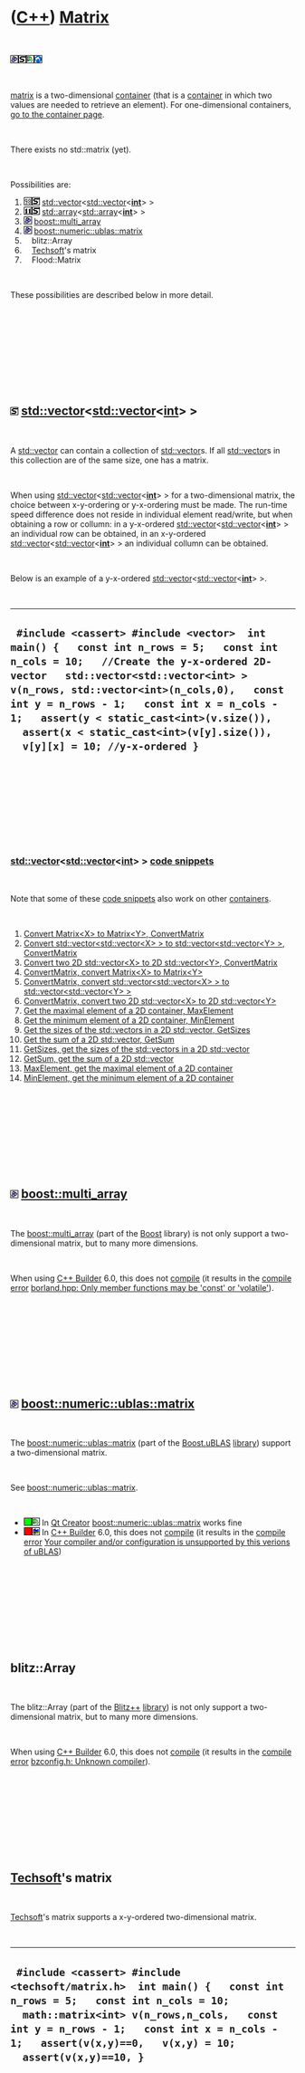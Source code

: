 
 

 

 

 

 

([C++](Cpp.md)) [Matrix](CppMatrix.md)
========================================

 

![Boost](PicBoost.png)![STL](PicStl.png)![Qt
Creator](PicQtCreator.png)![Lubuntu](PicLubuntu.png)

 

[matrix](CppMatrix.md) is a two-dimensional
[container](CppContainer.md) (that is a [container](CppContainer.md)
in which two values are needed to retrieve an element). For
one-dimensional containers, [go to the container
page](CppContainer.md).

 

There exists no std::matrix (yet).

 

Possibilities are:

1.  ![C++98](PicCpp98.png)![STL](PicStl.png)
    [std::vector](CppStdVector.md)&lt;[std::vector](CppStdVector.md)&lt;**[int](CppInt.md)**&gt; &gt;
2.  ![C++11](PicCpp11.png)![STL](PicStl.png)
    [std::array](CppStdArray.md)&lt;[std::array](CppStdArray.md)&lt;**[int](CppInt.md)**&gt; &gt;
3.  ![Boost](PicBoost.png) [boost::multi\_array](CppMulti_array.md)
4.  ![Boost](PicBoost.png)
    [boost::numeric::ublas::matrix](CppUblasMatrix.md)
5.  ![ ](PicSpacer.png)blitz::Array
6.  ![ ](PicSpacer.png)[Techsoft](http://www.techsoftpl.com/matrix)'s
    matrix
7.  ![ ](PicSpacer.png)Flood::Matrix

 

These possibilities are described below in more detail.

 

 

 

 

 

![STL](PicStl.png) [std::vector](CppVector.md)&lt;[std::vector](CppVector.md)&lt;**[int](CppInt.md)**&gt; &gt;
-----------------------------------------------------------------------------------------------------------------

 

A [std::vector](CppVector.md) can contain a collection of
[std::vector](CppVector.md)s. If all [std::vector](CppVector.md)s in
this collection are of the same size, one has a matrix.

 

When using
[std::vector](CppVector.md)&lt;[std::vector](CppVector.md)&lt;**[int](CppInt.md)**&gt;
&gt; for a two-dimensional matrix, the choice between x-y-ordering or
y-x-ordering must be made. The run-time speed difference does not reside
in individual element read/write, but when obtaining a row or collumn:
in a y-x-ordered
[std::vector](CppVector.md)&lt;[std::vector](CppVector.md)&lt;**[int](CppInt.md)**&gt;
&gt; an individual row can be obtained, in an x-y-ordered
[std::vector](CppVector.md)&lt;[std::vector](CppVector.md)&lt;**[int](CppInt.md)**&gt;
&gt; an individual collumn can be obtained.

 

Below is an example of a y-x-ordered
[std::vector](CppVector.md)&lt;[std::vector](CppVector.md)&lt;**[int](CppInt.md)**&gt;
&gt;.

 

  -------------------------------------------------------------------------------------------------------------------------------------------------------------------------------------------------------------------------------------------------------------------------------------------------------------------------------------------------------------------------------------------------
  ` #include <cassert> #include <vector>  int main() {   const int n_rows = 5;   const int n_cols = 10;   //Create the y-x-ordered 2D-vector   std::vector<std::vector<int> > v(n_rows, std::vector<int>(n_cols,0),   const int y = n_rows - 1;   const int x = n_cols - 1;   assert(y < static_cast<int>(v.size()),   assert(x < static_cast<int>(v[y].size()),   v[y][x] = 10; //y-x-ordered }`
  -------------------------------------------------------------------------------------------------------------------------------------------------------------------------------------------------------------------------------------------------------------------------------------------------------------------------------------------------------------------------------------------------

 

 

 

 

 

### [std::vector](CppVector.md)&lt;[std::vector](CppVector.md)&lt;[int](CppInt.md)&gt; &gt; [code snippets](CppCodeSnippets.md)

 

Note that some of these [code snippets](CppCodeSnippets.md) also work
on other [containers](CppContainer.md).

 

1.  [Convert Matrix&lt;X&gt; to Matrix&lt;Y&gt;,
    ConvertMatrix](CppConvertMatrix.md)
2.  [Convert std::vector&lt;std::vector&lt;X&gt; &gt; to
    std::vector&lt;std::vector&lt;Y&gt; &gt;,
    ConvertMatrix](CppConvertMatrix.md)
3.  [Convert two 2D std::vector&lt;X&gt; to 2D std::vector&lt;Y&gt;,
    ConvertMatrix](CppConvertMatrix.md)
4.  [ConvertMatrix, convert Matrix&lt;X&gt; to
    Matrix&lt;Y&gt;](CppConvertMatrix.md)
5.  [ConvertMatrix, convert std::vector&lt;std::vector&lt;X&gt; &gt; to
    std::vector&lt;std::vector&lt;Y&gt; &gt;](CppConvertMatrix.md)
6.  [ConvertMatrix, convert two 2D std::vector&lt;X&gt; to 2D
    std::vector&lt;Y&gt;](CppConvertMatrix.md)
7.  [Get the maximal element of a 2D container,
    MaxElement](CppMaxElement.md)
8.  [Get the minimum element of a 2D container,
    MinElement](CppMinElement.md)
9.  [Get the sizes of the std::vectors in a 2D std::vector,
    GetSizes](CppGetSizes.md)
10. [Get the sum of a 2D std::vector, GetSum](CppGetSumMatrix.md)
11. [GetSizes, get the sizes of the std::vectors in a 2D
    std::vector](CppGetSizes.md)
12. [GetSum, get the sum of a 2D std::vector](CppGetSumMatrix.md)
13. [MaxElement, get the maximal element of a 2D
    container](CppMaxElement.md)
14. [MinElement, get the minimum element of a 2D
    container](CppMinElement.md)

 

 

 

 

 

![Boost](PicBoost.png) [boost::multi\_array](CppMulti_array.md)
----------------------------------------------------------------

 

The [boost::multi\_array](CppMulti_array.md) (part of the
[Boost](CppBoost.md) library) is not only support a two-dimensional
matrix, but to many more dimensions.

 

When using [C++ Builder](CppBuilder.md) 6.0, this does not
[compile](CppCompile.md) (it results in the [compile
error](CppCompileError.md) [borland.hpp: Only member functions may be
'const' or
'volatile'](CppCompileErrorBorlandHppOnlyMemberFunctionsMayBeConstOrVolatile.md)).

 

 

 

 

 

![Boost](PicBoost.png) [boost::numeric::ublas::matrix](CppUblasMatrix.md)
--------------------------------------------------------------------------

 

The [boost::numeric::ublas::matrix](CppUblasMatrix.md) (part of the
[Boost.uBLAS](CppUblas.md) [library](CppLibrary.md)) support a
two-dimensional matrix.

 

See [boost::numeric::ublas::matrix](CppUblasMatrix.md).

 

-   ![OKAY](PicGreen.png)![Qt Creator](PicQtCreator.png) In [Qt
    Creator](CppQtCreator.md)
    [boost::numeric::ublas::matrix](CppUblasMatrix.md) works fine
-   ![FAIL](PicRed.png)![C++ Builder](PicCppBuilder.png) In [C++
    Builder](CppBuilder.md) 6.0, this does not
    [compile](CppCompile.md) (it results in the [compile
    error](CppCompileError.md) [Your compiler and/or configuration is
    unsupported by this verions of
    uBLAS](CppCompileErrorYourCompilerAndOrConfigurationIsUnsupportedByThisVerionsOfUblas.md))

 

 

 

 

 

blitz::Array
------------

 

The blitz::Array (part of the [Blitz++](CppBlitzpp.md)
[library](CppLibrary.md)) is not only support a two-dimensional matrix,
but to many more dimensions.

 

When using [C++ Builder](CppBuilder.md) 6.0, this does not
[compile](CppCompile.md) (it results in the [compile
error](CppCompileError.md) [bzconfig.h: Unknown
compiler](CppCompileErrorBzconfigHunknownCompiler.md)).

 

 

 

 

 

[Techsoft](http://www.techsoftpl.com/matrix)'s matrix
-----------------------------------------------------

 

[Techsoft](http://www.techsoftpl.com/matrix)'s matrix supports a
x-y-ordered two-dimensional matrix.

 

  --------------------------------------------------------------------------------------------------------------------------------------------------------------------------------------------------------------------------------------------------------------------------
  ` #include <cassert> #include <techsoft/matrix.h>  int main() {   const int n_rows = 5;   const int n_cols = 10;   math::matrix<int> v(n_rows,n_cols,   const int y = n_rows - 1;   const int x = n_cols - 1;   assert(v(x,y)==0,   v(x,y) = 10;   assert(v(x,y)==10, }`
  --------------------------------------------------------------------------------------------------------------------------------------------------------------------------------------------------------------------------------------------------------------------------

 

 

 

 

 

Flood::Matrix
-------------

 

The Flood::Matrix (from the [Flood](CppFlood.md) library) supports a
x-y-ordered two-dimensional matrix.

 

  ---------------------------------------------------------------------------------------------------------------------------------------------------------------------------------------------------------------------------------------------------------------------------------------------------------------------------------------------------------------
  ` #include <cassert> #include <flood/utilities/matrix.h>   int main() {   const int n_rows = 5;   const int n_cols = 10;   Flood::Matrix<int> v(n_rows,n_cols,   const int y = n_rows - 1;   const int x = n_cols - 1;   assert( x < v.getNumberOfRows(),   assert( y < v.getNumberOfColumns(),   assert(v[x][y]==0,   v[x][y] = 10;   assert(v[x][y]==10, }`
  ---------------------------------------------------------------------------------------------------------------------------------------------------------------------------------------------------------------------------------------------------------------------------------------------------------------------------------------------------------------

 

 

 

 

 

External links
--------------

 

1.  [Wikipedia page about
    matrices](http://en.wikipedia.org/wiki/Matrix_%28mathematics%29)
2.  [Boost page about
    boost::multi\_array](http://www.boost.org/doc/libs/1_42_0/libs/multi_array/doc/index.html)
3.  [Blitz++ homepage](http://www.oonumerics.org/blitz)
4.  [Techsoft homepage](http://www.techsoftpl.com/matrix)

 

 

 

 

 

[References](CppReferences.md)
-------------------------------

 

1.  [Wikipedia page about
    matrices](http://en.wikipedia.org/wiki/Matrix_%28mathematics%29)

Technical facts
---------------

 

 

 

 

 

 

./CppMatrix/CppMatrix.pri
-------------------------

 

  --------------------------------------------------------------------------------------------------------------------------------------------------------------------------------------------------------------------
  ` INCLUDEPATH += \     ../../Classes/CppMatrix  SOURCES += \     ../../Classes/CppMatrix/matrix.cpp  HEADERS  += \     ../../Classes/CppMatrix/matrix.h  OTHER_FILES += \     ../../Classes/CppMatrix/Licence.txt`
  --------------------------------------------------------------------------------------------------------------------------------------------------------------------------------------------------------------------

 

 

 

 

 

./CppMatrix/matrix.h
--------------------

 

  ---------------------------------------------------------------------------------------------------------------------------------------------------------------------------------------------------------------------------------------------------------------------------------------------------------------------------------------------------------------------------------------------------------------------------------------------------------------------------------------------------------------------------------------------------------------------------------------------------------------------------------------------------------------------------------------------------------------------------------------------------------------------------------------------------------------------------------------------------------------------------------------------------------------------------------------------------------------------------------------------------------------------------------------------------------------------------------------------------------------------------------------------------------------------------------------------------------------------------------------------------------------------------------------------------------------------------------------------------------------------------------------------------------------------------------------------------------------------------------------------------------------------------------------------------------------------------------------------------------------------------------------------------------------------------------------------------------------------------------------------------------------------------------------------------------------------------------------------------------------------------------------------------------------------------------------------------------------------------------------------------------------------------------------------------------------------------------------------------------------------------------------------------------------------------------------------------------------------------------------------------------------------------------------------------------------------------------------------------------------------------------------------------------------------------------------------------------------------------------------------------------------------------------------------------------------------------------------------------------------------------------------------------------------------------------------------------------------------------------------------------------------------------------------------------------------------------------------------------------------------------------------------------------------------------------------------------------------------------------------------------------------------------------------------------------------------------------------------------------------------------------------------------------------------------------------------------------------------------------------------------------------------------------------------------------------------------------------------------------------------------------------------------------------------------------------------------------------------------------------------------------------------------------------------------------------------------------------------------------------------------------------------------------------------------------------------------------------------------------------------------------------------------------------------------------------------------------------------------------------------------------------------------------------------------------------------------------------------------------------------------------------------------------------------------------------------------------------------------------------------------------------------------------------------------------------------------------------------------------------------------------------------------------------------------------------------------------------------------------------------------------------------------------------------------------------------------------------------------------------------------------------------------------------------------------------------------------------------------------------------------------------------------------------------------------------------------------------------------------------------------------------------------------------------------------------------------------------------------------------------------------------------------------------------------------------------------------------------------------------------------------------------------------------------------------------------------------------------------------------------------------------------------------------------------------------------------------------------------------------------------------------------------------------------------------------------------------------------------------------------------------------------------------------------------------------------------------------------------------------------------------------------------------------------------------------------------------------------------------------------------------------------------------------------------------------------------------------------------------------------------------------------------------------------------------------------------------------------------------------------------------------------------------------------------------------------------------------------------------------------------------------------------------------------------------------------------------------------------------------------------------------------------------------------------------------------------------------------------------------------------------------------------------------------------------------------------------------------------------------------------------------------------------------------------------------------------------------------------------------------------------------------------------------------------------------------------------------------------------------------------------------------------------------------------------------------------------------------------------------------------------------------------------------------------------------------------------------------------------------------------------------------------------------------------------------------------------------------------------------------------------------------------------------------------------------------------------------------------------------------------------------------------------------------------------------------------------------------------------------------------------------------------
  ` //--------------------------------------------------------------------------- /* Matrix, functions working on vectors and matrices Copyright (C) 2013-2015 Richel Bilderbeek  This program is free software: you can redistribute it and/or modify it under the terms of the GNU General Public License as published by the Free Software Foundation, either version 3 of the License, or (at your option) any later version.  This program is distributed in the hope that it will be useful, but WITHOUT ANY WARRANTY; without even the implied warranty of MERCHANTABILITY or FITNESS FOR A PARTICULAR PURPOSE. See the GNU General Public License for more details. You should have received a copy of the GNU General Public License along with this program. If not, see <http://www.gnu.org/licenses/>. */ //--------------------------------------------------------------------------- //From http://www.richelbilderbeek.nl/CppMatrix.htm //--------------------------------------------------------------------------- #ifndef MATRIX_H #define MATRIX_H  #pragma GCC diagnostic push #pragma GCC diagnostic ignored "-Weffc++" #pragma GCC diagnostic ignored "-Wunused-local-typedefs" #include <boost/numeric/ublas/matrix.hpp> #include <boost/numeric/ublas/vector.hpp> #pragma GCC diagnostic pop  namespace ribi {  ///Helper class for matrix operations struct Matrix {   ///Calculate the determinant   //Adapted from the code Maik Beckmann posted at   //  http://boost.2283326.n4.nabble.com/How-to-compute-determinant-td2710896.html   static double CalcDeterminant(boost::numeric::ublas::matrix<double> m);    ///Chop returns a std::vector of sub-matrices   ///[ A at [0]   B at [1] ]   ///[ C at [2]   D at [4] ]   static const std::vector<boost::numeric::ublas::matrix<double> > Chop(     const boost::numeric::ublas::matrix<double>& m);    ///Create a n_rows x n_cols sized matrix from a std::vector,   ///used for easy initialization   static boost::numeric::ublas::matrix<double> CreateMatrix(     const std::size_t n_rows,     const std::size_t n_cols,     const std::vector<double>& v) noexcept;    ///Create a random-filled matrix   static boost::numeric::ublas::matrix<double> CreateRandomMatrix(     const std::size_t n_rows, const std::size_t n_cols) noexcept;    ///Create a uBLAS vector from a std::vector,   ///used for easy initialization   static boost::numeric::ublas::vector<double> CreateVector(     const std::vector<double>& v) noexcept;    ///Create a uBLAS vector from a std::vector,   ///used for easy initialization   static const boost::numeric::ublas::vector<int> CreateVectorInt(     const std::vector<int>& v) noexcept;    ///Obtain the version of this class   static std::string GetVersion() noexcept;    ///Obtain the version history of this class   static std::vector<std::string> GetVersionHistory() noexcept;    ///Calculate the inverse of a matrix   static const boost::numeric::ublas::matrix<double> Inverse(     const boost::numeric::ublas::matrix<double>& m);    ///Check if two doubles are about equal   static bool IsAboutEqual(const double a, const double b) noexcept;    ///Check if two matrices are equal   ///This is only suitable to test for exact copies.   ///Use MatricesAreAboutEqual to allow for a   ///small difference between the matrix elements.   static bool MatricesAreEqual(     const boost::numeric::ublas::matrix<double>& a,     const boost::numeric::ublas::matrix<double>& b) noexcept;    ///Check if two matrices are about equal   static bool MatricesAreAboutEqual(     const boost::numeric::ublas::matrix<double>& a,     const boost::numeric::ublas::matrix<double>& b) noexcept;    ///Check if two matrices are about equal   static bool MatrixIsAboutEqual(     const boost::numeric::ublas::matrix<double>& a,     const boost::numeric::ublas::matrix<double>& b) noexcept;    ///Calculates the matrix product a * b * c   static const boost::numeric::ublas::matrix<double> MultiProd(     const boost::numeric::ublas::matrix<double>& a,     const boost::numeric::ublas::matrix<double>& b,     const boost::numeric::ublas::matrix<double>& c     );    ///Take the power of a square matrix   static const boost::numeric::ublas::matrix<double> Power(     const boost::numeric::ublas::matrix<double>& m,     const int exponent);    ///Calculates the matrix product a * b   ///with checking for correct dimensions   static const boost::numeric::ublas::matrix<double> Prod(     const boost::numeric::ublas::matrix<double>& a,     const boost::numeric::ublas::matrix<double>& b     );    ///Calculates the matrix product a * b   ///with checking for correct dimensions   static const boost::numeric::ublas::vector<double> Prod(     const boost::numeric::ublas::matrix<double>& a,     const boost::numeric::ublas::vector<double>& b     );    ///Simplify a structure   /// [ [A] ]   /// [ [B] ]    [ A ]   /// [     ]    [ B ]   /// [ [C] ]    [ C ]   /// [ [D] ] -> [ D ]   static const boost::numeric::ublas::vector<double> SimplifyVectorOfVector(     const boost::numeric::ublas::vector<       boost::numeric::ublas::vector<double>     >& m);    ///Simplify a structure   /// [ [A B] ]   /// [ [C D] ]    [ A B ]   /// [       ]    [ C D ]   /// [ [E F] ]    [ E F ]   /// [ [G H] ] -> [ G H ]   static const boost::numeric::ublas::matrix<double> SimplifyVectorOfMatrix(     const boost::numeric::ublas::vector<       boost::numeric::ublas::matrix<double>     >& m);    ///Simplify a structure   /// [ [A B]  [I J] ]   /// [ [C D]  [K L] ]    [ A B I J]   /// [              ]    [ C D K L]   /// [ [E F]  [M N] ]    [ E F M N]   /// [ [G H]  [O P] ] -> [ G H O P]   static const boost::numeric::ublas::matrix<double> SimplifyMatrixOfMatrix(     const boost::numeric::ublas::matrix<       boost::numeric::ublas::matrix<double>     >& m);    #ifndef NDEBUG   ///Test these functions   static void Test() noexcept;   #endif    ///Unchop merges the 4 std::vector of sub-matrices produced by Chop   static const boost::numeric::ublas::matrix<double> Unchop(     const std::vector<boost::numeric::ublas::matrix<double> >& v);    ///Check if two vectors are about equal   static bool VectorsAreAboutEqual(     const boost::numeric::ublas::vector<double>& a,     const boost::numeric::ublas::vector<double>& b) noexcept;    ///Check if two vectors are about equal   static bool VectorIsAboutEqual(     const boost::numeric::ublas::vector<double>& a,     const boost::numeric::ublas::vector<double>& b) noexcept;    ///Check if two vector are equal   ///This is only suitable to test for exact copies.   ///Use VectorsAreAboutEqual to allow for a   ///small difference between the vector elements.   static bool VectorsDoubleAreEqual(     const boost::numeric::ublas::vector<double>& a,     const boost::numeric::ublas::vector<double>& b) noexcept;    ///Check if two vector are equal   static bool VectorsIntAreEqual(     const boost::numeric::ublas::vector<int>& a,     const boost::numeric::ublas::vector<int>& b) noexcept; };  } //~namespace ribi  #endif // MATRIX_H`
  ---------------------------------------------------------------------------------------------------------------------------------------------------------------------------------------------------------------------------------------------------------------------------------------------------------------------------------------------------------------------------------------------------------------------------------------------------------------------------------------------------------------------------------------------------------------------------------------------------------------------------------------------------------------------------------------------------------------------------------------------------------------------------------------------------------------------------------------------------------------------------------------------------------------------------------------------------------------------------------------------------------------------------------------------------------------------------------------------------------------------------------------------------------------------------------------------------------------------------------------------------------------------------------------------------------------------------------------------------------------------------------------------------------------------------------------------------------------------------------------------------------------------------------------------------------------------------------------------------------------------------------------------------------------------------------------------------------------------------------------------------------------------------------------------------------------------------------------------------------------------------------------------------------------------------------------------------------------------------------------------------------------------------------------------------------------------------------------------------------------------------------------------------------------------------------------------------------------------------------------------------------------------------------------------------------------------------------------------------------------------------------------------------------------------------------------------------------------------------------------------------------------------------------------------------------------------------------------------------------------------------------------------------------------------------------------------------------------------------------------------------------------------------------------------------------------------------------------------------------------------------------------------------------------------------------------------------------------------------------------------------------------------------------------------------------------------------------------------------------------------------------------------------------------------------------------------------------------------------------------------------------------------------------------------------------------------------------------------------------------------------------------------------------------------------------------------------------------------------------------------------------------------------------------------------------------------------------------------------------------------------------------------------------------------------------------------------------------------------------------------------------------------------------------------------------------------------------------------------------------------------------------------------------------------------------------------------------------------------------------------------------------------------------------------------------------------------------------------------------------------------------------------------------------------------------------------------------------------------------------------------------------------------------------------------------------------------------------------------------------------------------------------------------------------------------------------------------------------------------------------------------------------------------------------------------------------------------------------------------------------------------------------------------------------------------------------------------------------------------------------------------------------------------------------------------------------------------------------------------------------------------------------------------------------------------------------------------------------------------------------------------------------------------------------------------------------------------------------------------------------------------------------------------------------------------------------------------------------------------------------------------------------------------------------------------------------------------------------------------------------------------------------------------------------------------------------------------------------------------------------------------------------------------------------------------------------------------------------------------------------------------------------------------------------------------------------------------------------------------------------------------------------------------------------------------------------------------------------------------------------------------------------------------------------------------------------------------------------------------------------------------------------------------------------------------------------------------------------------------------------------------------------------------------------------------------------------------------------------------------------------------------------------------------------------------------------------------------------------------------------------------------------------------------------------------------------------------------------------------------------------------------------------------------------------------------------------------------------------------------------------------------------------------------------------------------------------------------------------------------------------------------------------------------------------------------------------------------------------------------------------------------------------------------------------------------------------------------------------------------------------------------------------------------------------------------------------------------------------------------------------------------------------------------------------------------------------------------------------------------------------------------------------

 

 

 

 

 

./CppMatrix/matrix.cpp
----------------------

 

  -----------------------------------------------------------------------------------------------------------------------------------------------------------------------------------------------------------------------------------------------------------------------------------------------------------------------------------------------------------------------------------------------------------------------------------------------------------------------------------------------------------------------------------------------------------------------------------------------------------------------------------------------------------------------------------------------------------------------------------------------------------------------------------------------------------------------------------------------------------------------------------------------------------------------------------------------------------------------------------------------------------------------------------------------------------------------------------------------------------------------------------------------------------------------------------------------------------------------------------------------------------------------------------------------------------------------------------------------------------------------------------------------------------------------------------------------------------------------------------------------------------------------------------------------------------------------------------------------------------------------------------------------------------------------------------------------------------------------------------------------------------------------------------------------------------------------------------------------------------------------------------------------------------------------------------------------------------------------------------------------------------------------------------------------------------------------------------------------------------------------------------------------------------------------------------------------------------------------------------------------------------------------------------------------------------------------------------------------------------------------------------------------------------------------------------------------------------------------------------------------------------------------------------------------------------------------------------------------------------------------------------------------------------------------------------------------------------------------------------------------------------------------------------------------------------------------------------------------------------------------------------------------------------------------------------------------------------------------------------------------------------------------------------------------------------------------------------------------------------------------------------------------------------------------------------------------------------------------------------------------------------------------------------------------------------------------------------------------------------------------------------------------------------------------------------------------------------------------------------------------------------------------------------------------------------------------------------------------------------------------------------------------------------------------------------------------------------------------------------------------------------------------------------------------------------------------------------------------------------------------------------------------------------------------------------------------------------------------------------------------------------------------------------------------------------------------------------------------------------------------------------------------------------------------------------------------------------------------------------------------------------------------------------------------------------------------------------------------------------------------------------------------------------------------------------------------------------------------------------------------------------------------------------------------------------------------------------------------------------------------------------------------------------------------------------------------------------------------------------------------------------------------------------------------------------------------------------------------------------------------------------------------------------------------------------------------------------------------------------------------------------------------------------------------------------------------------------------------------------------------------------------------------------------------------------------------------------------------------------------------------------------------------------------------------------------------------------------------------------------------------------------------------------------------------------------------------------------------------------------------------------------------------------------------------------------------------------------------------------------------------------------------------------------------------------------------------------------------------------------------------------------------------------------------------------------------------------------------------------------------------------------------------------------------------------------------------------------------------------------------------------------------------------------------------------------------------------------------------------------------------------------------------------------------------------------------------------------------------------------------------------------------------------------------------------------------------------------------------------------------------------------------------------------------------------------------------------------------------------------------------------------------------------------------------------------------------------------------------------------------------------------------------------------------------------------------------------------------------------------------------------------------------------------------------------------------------------------------------------------------------------------------------------------------------------------------------------------------------------------------------------------------------------------------------------------------------------------------------------------------------------------------------------------------------------------------------------------------------------------------------------------------------------------------------------------------------------------------------------------------------------------------------------------------------------------------------------------------------------------------------------------------------------------------------------------------------------------------------------------------------------------------------------------------------------------------------------------------------------------------------------------------------------------------------------------------------------------------------------------------------------------------------------------------------------------------------------------------------------------------------------------------------------------------------------------------------------------------------------------------------------------------------------------------------------------------------------------------------------------------------------------------------------------------------------------------------------------------------------------------------------------------------------------------------------------------------------------------------------------------------------------------------------------------------------------------------------------------------------------------------------------------------------------------------------------------------------------------------------------------------------------------------------------------------------------------------------------------------------------------------------------------------------------------------------------------------------------------------------------------------------------------------------------------------------------------------------------------------------------------------------------------------------------------------------------------------------------------------------------------------------------------------------------------------------------------------------------------------------------------------------------------------------------------------------------------------------------------------------------------------------------------------------------------------------------------------------------------------------------------------------------------------------------------------------------------------------------------------------------------------------------------------------------------------------------------------------------------------------------------------------------------------------------------------------------------------------------------------------------------------------------------------------------------------------------------------------------------------------------------------------------------------------------------------------------------------------------------------------------------------------------------------------------------------------------------------------------------------------------------------------------------------------------------------------------------------------------------------------------------------------------------------------------------------------------------------------------------------------------------------------------------------------------------------------------------------------------------------------------------------------------------------------------------------------------------------------------------------------------------------------------------------------------------------------------------------------------------------------------------------------------------------------------------------------------------------------------------------------------------------------------------------------------------------------------------------------------------------------------------------------------------------------------------------------------------------------------------------------------------------------------------------------------------------------------------------------------------------------------------------------------------------------------------------------------------------------------------------------------------------------------------------------------------------------------------------------------------------------------------------------------------------------------------------------------------------------------------------------------------------------------------------------------------------------------------------------------------------------------------------------------------------------------------------------------------------------------------------------------------------------------------------------------------------------------------------------------------------------------------------------------------------------------------------------------------------------------------------------------------------------------------------------------------------------------------------------------------------------------------------------------------------------------------------------------------------------------------------------------------------------------------------------------------------------------------------------------------------------------------------------------------------------------------------------------------------------------------------------------------------------------------------------------------------------------------------------------------------------------------------------------------------------------------------------------------------------------------------------------------------------------------------------------------------------------------------------------------------------------------------------------------------------------------------------------------------------------------------------------------------------------------------------------------------------------------------------------------------------------------------------------------------------------------------------------------------------------------------------------------------------------------------------------------------------------------------------------------------------------------------------------------------------------------------------------------------------------------------------------------------------------------------------------------------------------------------------------------------------------------------------------------------------------------------------------------------------------------------------------------------------------------------------------------------------------------------------------------------------------------------------------------------------------------------------------------------------------------------------------------------------------------------------------------------------------------------------------------------------------------------------------------------------------------------------------------------------------------------------------------------------------------------------------------------------------------------------------------------------------------------------------------------------------------------------------------------------------------------------------------------------------------------------------------------------------------------------------------------------------------------------------------------------------------------------------------------------------------------------------------------------------------------------------------------------------------------------------------------------------------------------------------------------------------------------------------------------------------------------------------------------------------------------------------------------------------------------------------------------------------------------------------------------------------------------------------------------------------------------------------------------------------------------------------------------------------------------------------------------------------------------------------------------------------------------------------------------------------------------------------------------------------------------------------------------------------------------------------------------------------------------------------------------------------------------------------------------------------------------------------------------------------------------------------------------------------------------------------------------------------------------------------------------------------------------------------------------------------------------------------------------------------------------------------------------------------------------------------------------------------------------------------------------------------------------------------------------------------------------------------------------------------------------------------------------------------------------------------------------------------------------------------------------------------------------------------------------------------------------------------------------------------------------------------------------------------------------------------------------------------------------------------------------------------------------------------------------------------------------------------------------------------------------------------------------------------------------------------------------------------------------------------------------------------------------------------------------------------------------------------------------------------------------------------------------------------------------------------------------------------------------------------------------------------------------------------------------------------------------------------------------------------------------------------------------------------------------------------------------------------------------------------------------------------------------------------------------------------------------------------------------------------------------------------------------------------------------------------------------------------------------------------------------------------------------------------------------------------------------------------------------------------------------------------------------------------------------------------------------------------------------------------------------------------------------------------------------------------------------------------------------------------------------------------------------------------------------------------------------------------------------------------------------------------------------------------------------------------------------------------------------------------------------------------------------------------------------------------------------------------------------------------------------------------------------------------------------------------------------------------------------------------------------------------------------------------------------------------------------------------------------------------------------------------------------------------------------------------------------------------------------------------------------------------------------------------------------------------------------------------------------------------------------------------------------------------------------------------------------------------------------------------------------------------------------------------------------------------------------------------------------------------------------------------------------------------------------------------------------------------------------------------------------------------------------------------------------------------------------------------------------------------------------------------------------------------------------------------------------------------------------------------------------------------------------------------------------------------------------------------------------------------------------------------------------------------------------------------------------------------------------------------------------------------------------------------------------------------------------------------------------------------------------------------------------------------------------------------------------------------------------------------------------------------------------------------------------------------------------------------------------------------------------------------------------------------------------------------------------------------------------------------------------------------------------------------------------------------------------------------------------------------------------------------------------------------------------------------------------------------------------------------------------------------------------------------------------------------------------------------------------------------------------------------------------------------------------------------------------------------------------------------------------------------------------------------------------------------------------------------------------------------------------------------------------------------------------------------------------------------------------------------------------------------------------------------------------------------------------------------------------------------------------------------------------------------------------------------------------------------------------------------------------------------------------------------------------------------------------------------------------------------------------------------------------------------------------------------------------------------------------------------------------------------------------------------------------------------------------------------------------------------------------------------------------------------------------------------------------------------------------------------------------------------------------------------------------------------------------------------------------------------------------------------------------------------------------------------------------------------------------------------------------------------------------------------------------------------------------------------------------------------------------------------------------------------------------------------------------------------------------------------------------------------------------------------------------------------------------------------------------------------------------------------------------------------------------------------------------------------------------------------------------------------------------------------------------------------------------------------------------------------------------------------------------------------------------------------------------------------------------------------------------------------------------------------------------------------------------------------------------------------------------------------------------------------------------------------------------------------------------------------------------------------------------------------------------------------------------------------------------------------------------------------------------------------------------------------------------------------------------------------------------------------------------------------------------------------------------------------------------------------------------------------------------------------------------------------------------------------------------------------------------------------------------------------------------------------------------------------------------------------------------------------------------------------------------------------------------------------------------------------------------------------------------------------------------------------------------------------------------------------------------------------------------------------------------------------------------------------------------------------------------------------------------------------------------------------------------------------------------------------------------------------------------------------------------------------------------------------------------------------------------------------------------------------------------------------------------------------------------------------------------------------------------------------------------------------------------------------------------------------------------------------------------------------------------------------------------------------------------------------------------------------------------------------------------------------------------------------------------------------------------------------------------------------------------------------------------------------------------------------------------------------------------------------------------------------------------------------------------------------------------------------------------------------------------------------------------------------------------------------------------------------------------------------------------------------------------------------------------------------------------------------------------------------------------------------------------------------------------------------------------------------------------------------------------------------------------------------------------------------------------------------------------------------------------------------------------------------------------------------------------------------------------------------------------------------------------------------------------------------------------------------------------------------------------------------------------------------------------------------------------------------------------------------------------------------------------------------------------------------------------------------------------------------------------------------------------------------------------------------------------------------------------------------------------------------------------------------------------------------------------------------------------------------------------------------------------------------------------------------------------------------------------------------------------------------------------------------------------------------------------------------------------------------------------------------------------------------------------------------------------------------------------------------------------------------------------------------------------------------------------------------------------------------------------------------------------------------------------------------------------------------------------------------------------------------------------------------------------------------------------------------------------------------------------------------------------------------------------------------------------------------------------------------------------------------------------------------------------------------------------------------------------------------------------------------------------------------------------------------------------------------------------------------------------------------------------------------------------------------------------------------------------------------------------------------------------------------------------------------------------------------------------------------------------------------------------------------------------------------------------------------------------------------------------------------------------------------------------------------------------------------------------------------------------------------------------------------------------------------------------------------------------------------------------------------------------------------------------------------------------------------------------------------------------------------------------------------------------------------------------------------------------------------------------------------------------------------------------------------------------------------------------------------------------------------------------------------------------------------------------------------------------------------------------------------------------------------------------------------------------------------------------------------------------------------------------------------------------------------------------------------------------------------------------------------------------------------------------------------------------------------------------------------------------------------------------------------------------------------------------------------------------------------------------------------------------------------------------------------------------------------------------------------------------------------------------------------------------------------------------------------------------------------------------------------------------------------------------------------------------------------------------------------------------------------------------------------------------------------------------------------------------------------------------------------------------------------------------------------------------------------------------------------------------------------------------------------------------------------------------------------------------------------------------------------------------------------------------------------------------------------------------------------------------------------------------------------------------------------------------------------------------------------------------------------------------------------------------------------------------------------------------------------------------------------------------------------------------------------------------------------------------------------------------------------------------------------------------------------------------------------------------------------------------------------------------------------------------------------------------------------------------------------------------------------------------------------------------------------------------------------------------------------------------------------------------------------------------------------------------------------------------------------------------------------------------------------------------------------------------------------------------------------------------------------------------------------------------------------------------------------------------------------------------------------------------------------------------------------------------------------------------------------------------------------------------------------------------------------------------------------------------------------------------------------------------------------------------------------------------------------------------------------------------------------------------------------------------------------------------------------------------------------------------------------------------------------------------------------------------------------------------------------------------------------------------------------------------------------------------------------------------------------------------------------------------------------------------------------------------------------------------------------------------------------------------------------------------------------------------------------------------------------------------------------------------------------------------------------------------------------------------------------------------------------------------------------------------------------------------------------------------------------------------------------------------------------------------------------------------------------------------------------------------------------------------------------------------------------------------------------------------------------------------------------------------------------------------------------------------------------------------------------------------------------------------------------------------------------------------------------------------------------------------------------------------------------------------------------------------------------------------------------------------------------------------------------------------------------------------------------------------------------------------------------------------------------------------------------------------------------------------------------------------------------------------------------------------------------------------------------------------------------------------------------------------------------------------------------------------------------------------------------------------------------------------------------------------------------------------------------------------------------------------------------------------------------------------------------------------------------------------------------------------------------------------------------------------------------------------------------------------------------------------------------------------------------------------------------------------------------------------------------------------------------------------------------------------------------------------------------------------------------------------------------------------------------------------------------------------------------------------------------------------------------------------------------------------------------------------------------------------------------------------------------------------------------------------------------------------------------------------------------------------------------------------------------------------------------------------------------------------------------------------------------------------------------------------------------------------------------------------------------------------------------------------------------------------------------------------------------------------------------------------------------------------------------------------------------------------------------------------------------------------------------------------------------------------------------------------------------------------------------------------------------------------------------------------------------------------------------------------------------------------------------------------------------------------------------------------------------------------------------------------------------------------------------------------------------------------------------------------------------------------------------------------------------------------------------------------------------------------------------------------------------------------------------------------------------------------------------------------------------------------------------------------------------------
  ` //--------------------------------------------------------------------------- /* Matrix, functions working on vectors and matrices Copyright (C) 2013-2015 Richel Bilderbeek  This program is free software: you can redistribute it and/or modify it under the terms of the GNU General Public License as published by the Free Software Foundation, either version 3 of the License, or (at your option) any later version.  This program is distributed in the hope that it will be useful, but WITHOUT ANY WARRANTY; without even the implied warranty of MERCHANTABILITY or FITNESS FOR A PARTICULAR PURPOSE. See the GNU General Public License for more details. You should have received a copy of the GNU General Public License along with this program. If not, see <http://www.gnu.org/licenses/>. */ //--------------------------------------------------------------------------- //From http://www.richelbilderbeek.nl/CppMatrix.htm //--------------------------------------------------------------------------- #pragma GCC diagnostic push #pragma GCC diagnostic ignored "-Weffc++" #pragma GCC diagnostic ignored "-Wunused-local-typedefs" #include "matrix.h"  #include <iostream>  #include <boost/numeric/conversion/cast.hpp> #include <boost/numeric/ublas/io.hpp> #include <boost/numeric/ublas/lu.hpp> #include <boost/numeric/ublas/matrix.hpp> #include <boost/numeric/ublas/matrix_proxy.hpp> #include <boost/numeric/ublas/blas.hpp> //boost::numeric::ublas::equals #pragma GCC diagnostic pop  #include "ribi_random.h" #include "testtimer.h" #include "trace.h"  double ribi::Matrix::CalcDeterminant(boost::numeric::ublas::matrix<double> m) {   assert(m.size1() == m.size2() && "Can only calculate the determinant of square matrices");   boost::numeric::ublas::permutation_matrix<std::size_t> pivots(m.size1() );    const int is_singular = boost::numeric::ublas::lu_factorize(m, pivots);    if (is_singular) return 0.0;    double d = 1.0;   const std::size_t sz = pivots.size();   for (std::size_t i=0; i != sz; ++i)   {     if (pivots(i) != i)     {       d *= -1.0;     }     d *= m(i,i);   }   return d; }  const std::vector<boost::numeric::ublas::matrix<double> > ribi::Matrix::Chop(   const boost::numeric::ublas::matrix<double>& m) {   using boost::numeric::ublas::range;   using boost::numeric::ublas::matrix;   using boost::numeric::ublas::matrix_range;   std::vector<matrix<double> > v;   v.reserve(4);   const int midy = m.size1() / 2;   const int midx = m.size2() / 2;   const matrix_range<const matrix<double> > top_left(    m,range(0   ,midy     ),range(0   ,midx     ));   const matrix_range<const matrix<double> > bottom_left( m,range(midy,m.size1()),range(0   ,midx     ));   const matrix_range<const matrix<double> > top_right(   m,range(0   ,midy     ),range(midx,m.size2()));   const matrix_range<const matrix<double> > bottom_right(m,range(midy,m.size1()),range(midx,m.size2()));   v.push_back(matrix<double>(top_left));   v.push_back(matrix<double>(top_right));   v.push_back(matrix<double>(bottom_left));   v.push_back(matrix<double>(bottom_right));   return v; }  boost::numeric::ublas::matrix<double> ribi::Matrix::CreateMatrix(   const std::size_t n_rows,   const std::size_t n_cols,   const std::vector<double>& v) noexcept {   assert(n_rows * n_cols == v.size());   boost::numeric::ublas::matrix<double> m(n_rows,n_cols);   for (std::size_t row = 0; row!=n_rows; ++row)   {     for (std::size_t col = 0; col!=n_cols; ++col)     {       m(row,col) = v[ (col * n_rows) + row];     }   }   return m; }  boost::numeric::ublas::matrix<double> ribi::Matrix::CreateRandomMatrix(   const std::size_t n_rows, const std::size_t n_cols) noexcept {   boost::numeric::ublas::matrix<double> m(n_rows,n_cols);   for (std::size_t row=0; row!=n_rows; ++row)   {     for (std::size_t col=0; col!=n_cols; ++col)     {       m(row,col) = Random().GetFraction();     }   }   return m; }  boost::numeric::ublas::vector<double> ribi::Matrix::CreateVector(   const std::vector<double>& v) noexcept {   boost::numeric::ublas::vector<double> w(v.size());   std::copy(v.begin(),v.end(),w.begin());   return w; }  const boost::numeric::ublas::vector<int> ribi::Matrix::CreateVectorInt(   const std::vector<int>& v) noexcept {   boost::numeric::ublas::vector<int> w(v.size());   std::copy(v.begin(),v.end(),w.begin());   return w; }  std::string ribi::Matrix::GetVersion() noexcept {   return "1.3"; }  std::vector<std::string> ribi::Matrix::GetVersionHistory() noexcept {   return {     "2013-04-28: version 1.0: initial version",     "2013-06-11: version 1.1: fixed bugs in MatricesAreEqual and MatricesAreAboutEqual",     "2013-06-27: version 1.2: added tests, renamed VectorsAreEqual to VectorsDoubleAreEqual and VectorsIntAreEqual"     "2013-09-16: version 1.3: noexcept"   }; }  const boost::numeric::ublas::matrix<double> ribi::Matrix::Inverse(   const boost::numeric::ublas::matrix<double>& m) {   assert(m.size1() == m.size2() && "Can only calculate the inverse of square matrices");    switch(m.size1())   {     case 0:     {       return m;     }     case 1:     {       assert(m.size1() == 1 && m.size2() == 1 && "Only for 1x1 matrices");       const double determinant = CalcDeterminant(m);       assert(determinant != 0.0);       assert(m(0,0) != 0.0 && "Cannot take the inverse of matrix [0]");       boost::numeric::ublas::matrix<double> n(1,1);       n(0,0) =  1.0 / determinant;       return n;     }     case 2:     {       assert(m.size1() == 2 && m.size2() == 2 && "Only for 2x2 matrices");       const double determinant = CalcDeterminant(m);       assert(determinant != 0.0);       const double a = m(0,0);       const double b = m(0,1);       const double c = m(1,0);       const double d = m(1,1);       boost::numeric::ublas::matrix<double> n(2,2);       n(0,0) =  d / determinant;       n(0,1) = -b / determinant;       n(1,0) = -c / determinant;       n(1,1) =  a / determinant;       return n;     }     case 3:     {       assert(m.size1() == 3 && m.size2() == 3 && "Only for 3x3 matrices");       const double determinant = CalcDeterminant(m);       assert(determinant != 0.0);       const double a = m(0,0);       const double b = m(0,1);       const double c = m(0,2);       const double d = m(1,0);       const double e = m(1,1);       const double f = m(1,2);       const double g = m(2,0);       const double h = m(2,1);       const double k = m(2,2);       boost::numeric::ublas::matrix<double> n(3,3);       const double new_a =  ((e*k)-(f*h)) / determinant;       const double new_b = -((d*k)-(f*g)) / determinant;       const double new_c =  ((d*h)-(e*g)) / determinant;       const double new_d = -((b*k)-(c*h)) / determinant;       const double new_e =  ((a*k)-(c*g)) / determinant;       const double new_f = -((a*h)-(b*g)) / determinant;       const double new_g =  ((b*f)-(c*e)) / determinant;       const double new_h = -((a*f)-(c*d)) / determinant;       const double new_k =  ((a*e)-(b*d)) / determinant;       n(0,0) = new_a;       n(1,0) = new_b;       n(2,0) = new_c;       n(0,1) = new_d;       n(1,1) = new_e;       n(2,1) = new_f;       n(0,2) = new_g;       n(1,2) = new_h;       n(2,2) = new_k;       return n;     }     default:     {       //Use blockwise inversion       //ribi::Matrix::Chop returns a std::vector       //[ A at [0]   B at [1] ]       //[ C at [2]   D at [4] ]       assert(m.size1() > 3);       assert(m.size2() > 3);       const std::vector<boost::numeric::ublas::matrix<double> > v = Chop(m);       const boost::numeric::ublas::matrix<double>& a = v[0];       assert(a.size1() == a.size2());       const boost::numeric::ublas::matrix<double>  a_inv = Inverse(a);       const boost::numeric::ublas::matrix<double>& b = v[1];       const boost::numeric::ublas::matrix<double>& c = v[2];       const boost::numeric::ublas::matrix<double>& d = v[3];       const boost::numeric::ublas::matrix<double> term         = d         - ribi::Matrix::Prod(             boost::numeric::ublas::matrix<double>(ribi::Matrix::Prod(c,a_inv)),             b           );       assert(term.size1() == term.size2());       const boost::numeric::ublas::matrix<double> term_inv = Inverse(term);       const boost::numeric::ublas::matrix<double> new_a         = a_inv         + boost::numeric::ublas::matrix<double>(ribi::Matrix::Prod(             boost::numeric::ublas::matrix<double>(ribi::Matrix::Prod(               boost::numeric::ublas::matrix<double>(ribi::Matrix::Prod(                 boost::numeric::ublas::matrix<double>(ribi::Matrix::Prod(                   a_inv,                   b)),                 term_inv)),              c)),             a_inv));        const boost::numeric::ublas::matrix<double> new_b         =         - boost::numeric::ublas::matrix<double>(ribi::Matrix::Prod(             boost::numeric::ublas::matrix<double>(ribi::Matrix::Prod(               a_inv,               b)),             term_inv));        const boost::numeric::ublas::matrix<double> new_c         =         - boost::numeric::ublas::matrix<double>(ribi::Matrix::Prod(             boost::numeric::ublas::matrix<double>(ribi::Matrix::Prod(               term_inv,               c)),             a_inv));        const boost::numeric::ublas::matrix<double> new_d = term_inv;       const std::vector<boost::numeric::ublas::matrix<double> > w = { new_a, new_b, new_c, new_d };       const boost::numeric::ublas::matrix<double> result = Unchop(w);       return result;     }   } }   bool ribi::Matrix::IsAboutEqual(const double a, const double b) noexcept {   const double epsilon = 0.000001; //Rounding error   return a - epsilon < b && a + epsilon > b; }  const boost::numeric::ublas::matrix<double> ribi::Matrix::Power(   const boost::numeric::ublas::matrix<double>& m,   const int exponent) {   assert(exponent >= 0 && "Can only take the power of matrices with a positive exponent");   assert(m.size1() == m.size2() && "Can only take the power of square matrices");   const std::size_t sz = m.size1();   if (exponent == 0) return boost::numeric::ublas::identity_matrix<double>(sz);   if (exponent == 1) return m;   boost::numeric::ublas::matrix<double> n(m);   for (int i=1; i!=exponent; ++i)   {     n = ribi::Matrix::Prod(n,m);   }   return n; }  bool ribi::Matrix::MatricesAreAboutEqual(   const boost::numeric::ublas::matrix<double>& a,   const boost::numeric::ublas::matrix<double>& b) noexcept {   if (a.size1() != b.size1()) return false;   if (a.size2() != b.size2()) return false;   //return std::equal(a.begin1(),a.end1(),b.begin1(),&ribi::Matrix::IsAboutEqual); //DON'T USE STD::EQUAL!    assert(a.size1() == b.size1());   assert(a.size2() == b.size2());    const std::size_t n_rows = a.size1();   const std::size_t n_cols = a.size2();   for (std::size_t row = 0; row != n_rows; ++row)   {     for (std::size_t col = 0; col != n_cols; ++col)     {       if (!IsAboutEqual(a(row,col),b(row,col))) return false;     }   }   return true; }  bool ribi::Matrix::MatricesAreEqual(   const boost::numeric::ublas::matrix<double>& a,   const boost::numeric::ublas::matrix<double>& b) noexcept {   if ( a.size1() != b.size1()     || a.size2() != b.size2()) return false;   //const bool is_equal = std::equal(a.begin1(),a.end1(),b.begin1()); //DON'T USE STD::EQUAL!    assert(a.size1() == b.size1());   assert(a.size2() == b.size2());    const std::size_t n_rows = a.size1();   const std::size_t n_cols = a.size2();   for (std::size_t row = 0; row != n_rows; ++row)   {     for (std::size_t col = 0; col != n_cols; ++col)     {       if (a(row,col) != b(row,col)) return false;     }   }   return true; }  bool ribi::Matrix::MatrixIsAboutEqual(   const boost::numeric::ublas::matrix<double>& a,   const boost::numeric::ublas::matrix<double>& b) noexcept {   TRACE("Deprecated naming");   return MatricesAreAboutEqual(a,b); }  const boost::numeric::ublas::matrix<double> ribi::Matrix::MultiProd(   const boost::numeric::ublas::matrix<double>& a,   const boost::numeric::ublas::matrix<double>& b,   const boost::numeric::ublas::matrix<double>& c) {   return Prod(Prod(a,b),c); }  const boost::numeric::ublas::matrix<double> ribi::Matrix::Prod(   const boost::numeric::ublas::matrix<double>& a,   const boost::numeric::ublas::matrix<double>& b   ) {   assert(a.size2() == b.size1() && "A's width must be B's height");   return boost::numeric::ublas::prod(a,b); }  const boost::numeric::ublas::vector<double> ribi::Matrix::Prod(   const boost::numeric::ublas::matrix<double>& a,   const boost::numeric::ublas::vector<double>& b   ) {   assert(a.size2() == b.size() && "A's width must be B's height");   return boost::numeric::ublas::prod(a,b); }  const boost::numeric::ublas::matrix<double> ribi::Matrix::SimplifyMatrixOfMatrix(   const boost::numeric::ublas::matrix<boost::numeric::ublas::matrix<double> >& m) {   // [ [A B]  [I J] ]   // [ [C D]  [K L] ]    [ A B I J]   // [              ]    [ C D K L]   // [ [E F]  [M N] ]    [ E F M N]   // [ [G H]  [O P] ] -> [ G H O P]   //assert(m.size1() > 0);   //assert(m.size2() > 0);   //   const int n_sub_rows = boost::numeric_cast<int>(m.size1());   const int n_sub_cols = boost::numeric_cast<int>(m.size2());   const int sub_rows   = n_sub_rows != 0 && n_sub_cols != 0 ? boost::numeric_cast<int>(m(0,0).size1()) : 0;   const int sub_cols   = n_sub_cols != 0 && n_sub_cols != 0 ? boost::numeric_cast<int>(m(0,0).size2()) : 0;   boost::numeric::ublas::matrix<double> v(n_sub_rows * sub_rows, n_sub_cols * sub_cols);   for (int sub_row=0; sub_row!=n_sub_rows; ++sub_row)   {     for (int sub_col=0; sub_col!=n_sub_cols; ++sub_col)     {       assert(sub_row < boost::numeric_cast<int>(m.size1()));       assert(sub_col < boost::numeric_cast<int>(m.size2()));       const boost::numeric::ublas::matrix<double>& sub = m(sub_row,sub_col);       const int offset_x = sub_col * sub_cols;       const int offset_y = sub_row * sub_rows;       for (int row=0; row!=sub_rows; ++row)       {         for (int col=0; col!=sub_cols; ++col)         {           assert(offset_y + row < boost::numeric_cast<int>(v.size1()));           assert(offset_x + col < boost::numeric_cast<int>(v.size2()));           assert(row < boost::numeric_cast<int>(sub.size1()));           assert(col < boost::numeric_cast<int>(sub.size2()));           v(offset_y + row,offset_x + col) = sub(row,col);         }       }     }   }   //   return v; }   const boost::numeric::ublas::matrix<double> ribi::Matrix::SimplifyVectorOfMatrix(   const boost::numeric::ublas::vector<boost::numeric::ublas::matrix<double> >& m) {   // [ [A B] ]   // [ [C D] ]    [ A B ]   // [       ]    [ C D ]   // [ [E F] ]    [ E F ]   // [ [G H] ] -> [ G H ]    assert(!m.empty());   const int n_subs   = boost::numeric_cast<int>(m.size());   const int sub_rows = boost::numeric_cast<int>(m[0].size1());   const int sub_cols = boost::numeric_cast<int>(m[0].size2());   boost::numeric::ublas::matrix<double> v(n_subs * sub_rows, sub_cols);   for (int sub_index=0; sub_index!=n_subs; ++sub_index)   {     assert(sub_index < boost::numeric_cast<int>(m.size()));     const boost::numeric::ublas::matrix<double>& sub = m[sub_index];     const int offset_x = 0;     const int offset_y = sub_index * sub_rows;     for (int row=0; row!=sub_rows; ++row)     {       for (int col=0; col!=sub_cols; ++col)       {         assert(offset_y + row < boost::numeric_cast<int>(v.size1()));         assert(offset_x + col < boost::numeric_cast<int>(v.size2()));         assert(row < boost::numeric_cast<int>(sub.size1()));         assert(col < boost::numeric_cast<int>(sub.size2()));         v(offset_y + row,offset_x + col) = sub(row,col);       }     }   }   return v; }   const boost::numeric::ublas::vector<double> ribi::Matrix::SimplifyVectorOfVector(   const boost::numeric::ublas::vector<boost::numeric::ublas::vector<double> >& m) {   // [ [A] ]   // [ [B] ]    [ A ]   // [     ]    [ B ]   // [ [C] ]    [ C ]   // [ [D] ] -> [ D ]   //assert(!m.empty());   const int n_subs = boost::numeric_cast<int>(m.size());   const int subs_sz = n_subs > 0 ? boost::numeric_cast<int>(m[0].size()) : 0;   boost::numeric::ublas::vector<double> v(n_subs * subs_sz);   for (int i=0; i!=n_subs; ++i)   {     assert(i < boost::numeric_cast<int>(m.size()));     const boost::numeric::ublas::vector<double>& sub = m[i];     std::copy(sub.begin(),sub.end(),v.begin() + (i * subs_sz));   }   return v;  }   #ifndef NDEBUG void ribi::Matrix::Test() noexcept {   {     static bool is_tested{false};     if (is_tested) return;     is_tested = true;   }   {     Random();   }   const TestTimer test_timer(__func__,__FILE__,1.0);   using boost::numeric::ublas::detail::equals;   using boost::numeric::ublas::matrix;   using boost::numeric::ublas::vector;   //Test CreateMatrix   {     // [1,4]     // [2,5]     // [3,6]     const matrix<int> m = CreateMatrix(3,2, {1,2,3,4,5,6} );     assert(m(0,0) == 1);     assert(m(1,0) == 2);     assert(m(2,0) == 3);     assert(m(0,1) == 4);     assert(m(1,1) == 5);     assert(m(2,1) == 6);   }   //Simplify vector of vector   {     /// [ [A] ]     /// [ [B] ]    [ A ]     /// [     ]    [ B ]     /// [ [C] ]    [ C ]     /// [ [D] ] -> [ D ]     boost::numeric::ublas::vector<boost::numeric::ublas::vector<double> > v(2);     v[0] = CreateVector( { 1.0, 2.0 } );     v[1] = CreateVector( { 3.0, 4.0 } );     const boost::numeric::ublas::vector<double> w       = SimplifyVectorOfVector(v);     assert(w.size() == 4);     assert(VectorsAreAboutEqual(w, CreateVector( { 1.0, 2.0, 3.0, 4.0 } )));   }   {     ///Simplify a structure     /// [ [A B] ]     /// [ [C D] ]    [ A B ]     /// [       ]    [ C D ]     /// [ [E F] ]    [ E F ]     /// [ [G H] ] -> [ G H ]     boost::numeric::ublas::vector<boost::numeric::ublas::matrix<double> > v(2);     v[0] = CreateMatrix(2,2, {1.0, 3.0, 2.0, 4.0} );     v[1] = CreateMatrix(2,2, {5.0, 7.0, 6.0, 8.0} );     const boost::numeric::ublas::matrix<double> w       = SimplifyVectorOfMatrix(v);     assert(w.size1() == 4);     assert(w.size2() == 2);     assert(MatricesAreAboutEqual(w, CreateMatrix(4,2, { 1.0, 3.0, 5.0, 7.0, 2.0, 4.0, 6.0, 8.0 } )));   }   {     //Simplify a structure     // [ [A B]  [I J] ]     // [ [C D]  [K L] ]    [ A B I J]     // [              ]    [ C D K L]     // [ [E F]  [M N] ]    [ E F M N]     // [ [G H]  [O P] ] -> [ G H O P]      // [ [ 1  2]  [ 3  4] ]     // [ [ 5  6]  [ 7  8] ]    [ A B I J]     // [                  ]    [ C D K L]     // [ [ 9 10]  [11 12] ]    [ E F M N]     // [ [13 14]  [15 16] ] -> [ G H O P]     boost::numeric::ublas::matrix<boost::numeric::ublas::matrix<double> > v(2,2);     v(0,0) = CreateMatrix(2,2, { 1.0,  5.0,  2.0,  6.0} );     v(1,0) = CreateMatrix(2,2, { 9.0, 13.0, 10.0, 14.0} );     v(0,1) = CreateMatrix(2,2, { 3.0,  7.0,  4.0,  8.0} );     v(1,1) = CreateMatrix(2,2, {11.0, 15.0, 12.0, 16.0} );     const boost::numeric::ublas::matrix<double> w       = SimplifyMatrixOfMatrix(v);     assert(w.size1() == 4);     assert(w.size2() == 4);     const boost::numeric::ublas::matrix<double> expected       = CreateMatrix(4,4,       {         1.0, 5.0,  9.0, 13.0,         2.0, 6.0, 10.0, 14.0,         3.0, 7.0, 11.0, 15.0,         4.0, 8.0, 12.0, 16.0       } );     if (!MatricesAreAboutEqual(w,expected))     {       std::cerr         << "w: " << w << '\n'         << "e: " << expected << '\n';     }     assert(MatricesAreAboutEqual(w,expected));   }    //Test Chop on 3x3   {     //                     [ 1.0 ] | [ 2.0   3.0 ]     // [ 1.0 2.0 3.0 ]     --------+--------------     // [ 4.0 5.0 6.0 ]     [ 4.0 ] | [ 5.0   6.0 ]     // [ 7.0 8.0 9.0 ] ->  [ 7.0 ] | [ 8.0   9.0 ]     const matrix<double> m = CreateMatrix(3,3, {1.0,4.0,7.0,2.0,5.0,8.0,3.0,6.0,9.0} );     assert(m(0,0) == 1.0); assert(m(0,1) == 2.0); assert(m(0,2) == 3.0);     assert(m(1,0) == 4.0); assert(m(1,1) == 5.0); assert(m(1,2) == 6.0);     assert(m(2,0) == 7.0); assert(m(2,1) == 8.0); assert(m(2,2) == 9.0);     const std::vector<matrix<double> > n = Chop(m);     assert(n.size() == 4);     assert(n[0].size1() == 1);     assert(n[0].size2() == 1);     assert(n[1].size1() == 1);     assert(n[1].size2() == 2);     assert(n[2].size1() == 2);     assert(n[2].size2() == 1);     assert(n[3].size1() == 2);     assert(n[3].size2() == 2);     assert(n[0].size1() + n[2].size1() == m.size1());     assert(n[1].size1() + n[3].size1() == m.size1());     assert(n[0].size2() + n[1].size2() == m.size2());     assert(n[2].size2() + n[3].size2() == m.size2());   }   //Test Chop on 5x5   {     const matrix<double> m = CreateMatrix(5,5,       {         1.0, 6.0,11.0,16.0,21.0,         2.0, 7.0,12.0,17.0,22.0,         3.0, 8.0,13.0,18.0,23.0,         4.0, 9.0,14.0,19.0,24.0,         5.0,10.0,15.0,20.0,25.0       }     );     assert(m(0,0) ==  1.0); assert(m(0,1) ==  2.0); assert(m(0,2) ==  3.0); assert(m(0,3) ==  4.0); assert(m(0,4) ==  5.0);     assert(m(1,0) ==  6.0); assert(m(1,1) ==  7.0); assert(m(1,2) ==  8.0); assert(m(1,3) ==  9.0); assert(m(1,4) == 10.0);     assert(m(2,0) == 11.0); assert(m(2,1) == 12.0); assert(m(2,2) == 13.0); assert(m(2,3) == 14.0); assert(m(2,4) == 15.0);     assert(m(3,0) == 16.0); assert(m(3,1) == 17.0); assert(m(3,2) == 18.0); assert(m(3,3) == 19.0); assert(m(3,4) == 20.0);     assert(m(4,0) == 21.0); assert(m(4,1) == 22.0); assert(m(4,2) == 23.0); assert(m(4,3) == 24.0); assert(m(4,4) == 25.0);     const std::vector<matrix<double> > n = Chop(m);     assert(n.size() == 4);     assert(n[0].size1() == 2);     assert(n[0].size2() == 2);     assert(n[1].size1() == 2);     assert(n[1].size2() == 3);     assert(n[2].size1() == 3);     assert(n[2].size2() == 2);     assert(n[3].size1() == 3);     assert(n[3].size2() == 3);     assert(n[0].size1() + n[2].size1() == m.size1());     assert(n[1].size1() + n[3].size1() == m.size1());     assert(n[0].size2() + n[1].size2() == m.size2());     assert(n[2].size2() + n[3].size2() == m.size2());   }   //Test VectorsAreAboutEqual   {     const vector<double> m = CreateVector( {1.0,3.0,2.0,4.0} );     assert(VectorsAreAboutEqual(m,m));     vector<double> n(m);     n *= 3.0;     n /= 6.0;     n *= 2.0;     assert(VectorsAreAboutEqual(m,n));   }   //Test Power   {     const int sz = 2;     const matrix<double> m = CreateMatrix(sz,sz, {1.0,3.0,2.0,4.0} );     const matrix<double> expected_0 = boost::numeric::ublas::identity_matrix<double>(sz);     const matrix<double> expected_1 = m;     const matrix<double> expected_2 = CreateMatrix(sz,sz, {7.0,15.0,10.0,22.0} );     assert(ribi::Matrix::MatricesAreAboutEqual(m,m));     assert(ribi::Matrix::MatricesAreAboutEqual(Power(m,0),expected_0));     assert(ribi::Matrix::MatricesAreAboutEqual(Power(m,1),expected_1));     assert(ribi::Matrix::MatricesAreAboutEqual(Power(m,2),expected_2));   }   //Test Unchop   {     //Check 0x0 to and including 9x9 matrices     for (std::size_t n_rows = 0; n_rows!=10; ++n_rows)     {       for (std::size_t n_cols = 0; n_cols!=10; ++n_cols)       {         //Epsilon is more or less the smallest round-off error         const double epsilon = std::numeric_limits<double>::epsilon();          //Create a random matrix         const matrix<double> m = ribi::Matrix::CreateRandomMatrix(n_rows,n_cols);          //Assume it is found identical to itself         assert(equals(m,m,epsilon,epsilon));          //Chop and unchop the input matrix         const matrix<double> n = ribi::Matrix::Unchop(Chop(m));          //Assume input matrix and result are identical         assert(equals(m,n,epsilon,epsilon));       }     }   }   //Test Inverse on 2x2 matrix   {     // [ 1.0 2.0 ] -1    [ -2.0   1.0 ]     // [ 3.0 4.0 ]     = [  1.5  -0.5 ]     const matrix<double> m = ribi::Matrix::CreateMatrix(2,2, {1.0,3.0,2.0,4.0} );     assert(m(0,0) == 1.0);     assert(m(1,0) == 3.0);     assert(m(0,1) == 2.0);     assert(m(1,1) == 4.0);     const matrix<double> n = ribi::Matrix::Inverse(m);     const double epsilon = 0.0000001; //Rounding error     assert(n(0,0) > -2.0 - epsilon && n(0,0) < -2.0 + epsilon);     assert(n(1,0) >  1.5 - epsilon && n(1,0) <  1.5 + epsilon);     assert(n(0,1) >  1.0 - epsilon && n(0,1) <  1.0 + epsilon);     assert(n(1,1) > -0.5 - epsilon && n(1,1) < -0.5 + epsilon);     assert(ribi::Matrix::Prod(m,n)(0,0) > 1.0 - epsilon && ribi::Matrix::Prod(m,n)(0,0) < 1.0 + epsilon);     assert(ribi::Matrix::Prod(m,n)(1,0) > 0.0 - epsilon && ribi::Matrix::Prod(m,n)(1,0) < 0.0 + epsilon);     assert(ribi::Matrix::Prod(m,n)(0,1) > 0.0 - epsilon && ribi::Matrix::Prod(m,n)(0,1) < 0.0 + epsilon);     assert(ribi::Matrix::Prod(m,n)(1,1) > 1.0 - epsilon && ribi::Matrix::Prod(m,n)(1,1) < 1.0 + epsilon);   }     {     // [ 1.0 2.0 3.0] -1    [ -24.0   18.0   5.0]     // [ 0.0 1.0 4.0]       [  20.0  -15.0  -4.0]     // [ 5.0 6.0 0.0]     = [ - 5.0    4.0   1.0]     const matrix<double> m = ribi::Matrix::CreateMatrix(3,3, {1.0,0.0,5.0,2.0,1.0,6.0,3.0,4.0,0.0} );     assert(m(0,0) == 1.0); assert(m(0,1) == 2.0); assert(m(0,2) == 3.0);     assert(m(1,0) == 0.0); assert(m(1,1) == 1.0); assert(m(1,2) == 4.0);     assert(m(2,0) == 5.0); assert(m(2,1) == 6.0); assert(m(2,2) == 0.0);     const matrix<double> n = ribi::Matrix::Inverse(m);     const double epsilon = 0.0001; //Rounding error     assert(n(0,0) > -24.0 - epsilon && n(0,0) < -24.0 + epsilon);     assert(n(1,0) >  20.0 - epsilon && n(1,0) <  20.0 + epsilon);     assert(n(2,0) > - 5.0 - epsilon && n(2,0) < - 5.0 + epsilon);     assert(n(0,1) >  18.0 - epsilon && n(0,1) <  18.0 + epsilon);     assert(n(1,1) > -15.0 - epsilon && n(1,1) < -15.0 + epsilon);     assert(n(2,1) >   4.0 - epsilon && n(2,1) <   4.0 + epsilon);     assert(n(0,2) >   5.0 - epsilon && n(0,2) <   5.0 + epsilon);     assert(n(1,2) >  -4.0 - epsilon && n(1,2) < - 4.0 + epsilon);     assert(n(2,2) >   1.0 - epsilon && n(2,2) <   1.0 + epsilon);     const matrix<double> i = ribi::Matrix::Prod(m,n);     assert(i(0,0) > 1.0 - epsilon && i(0,0) < 1.0 + epsilon);     assert(i(1,0) > 0.0 - epsilon && i(1,0) < 0.0 + epsilon);     assert(i(2,0) > 0.0 - epsilon && i(2,0) < 0.0 + epsilon);     assert(i(0,1) > 0.0 - epsilon && i(0,1) < 0.0 + epsilon);     assert(i(1,1) > 1.0 - epsilon && i(1,1) < 1.0 + epsilon);     assert(i(2,1) > 0.0 - epsilon && i(2,1) < 0.0 + epsilon);     assert(i(0,2) > 0.0 - epsilon && i(0,2) < 0.0 + epsilon);     assert(i(1,2) > 0.0 - epsilon && i(1,2) < 0.0 + epsilon);     assert(i(2,2) > 1.0 - epsilon && i(2,2) < 1.0 + epsilon);   }   //Test Inverse on 3x3 matrix   {     // [ 1.0 2.0 3.0] -1     // [ 4.0 4.0 6.0]     // [ 7.0 8.0 9.0]     // Note: cannot make the center value equal to 5.0, as this makes     // the matrix un-invertible (the determinant becomes equal to zero)     const matrix<double> m = ribi::Matrix::CreateMatrix(3,3, {1.0,4.0,7.0,2.0,4.0,8.0,3.0,6.0,9.0} );     assert(m(0,0) == 1.0); assert(m(0,1) == 2.0); assert(m(0,2) == 3.0);     assert(m(1,0) == 4.0); assert(m(1,1) == 4.0); assert(m(1,2) == 6.0);     assert(m(2,0) == 7.0); assert(m(2,1) == 8.0); assert(m(2,2) == 9.0);     const matrix<double> n = ribi::Matrix::Inverse(m);     const double epsilon = 0.00001; //Rounding error     const matrix<double> i = ribi::Matrix::Prod(m,n);     assert(i(0,0) > 1.0 - epsilon && i(0,0) < 1.0 + epsilon);     assert(i(1,0) > 0.0 - epsilon && i(1,0) < 0.0 + epsilon);     assert(i(2,0) > 0.0 - epsilon && i(2,0) < 0.0 + epsilon);     assert(i(0,1) > 0.0 - epsilon && i(0,1) < 0.0 + epsilon);     assert(i(1,1) > 1.0 - epsilon && i(1,1) < 1.0 + epsilon);     assert(i(2,1) > 0.0 - epsilon && i(2,1) < 0.0 + epsilon);     assert(i(0,2) > 0.0 - epsilon && i(0,2) < 0.0 + epsilon);     assert(i(1,2) > 0.0 - epsilon && i(1,2) < 0.0 + epsilon);     assert(i(2,2) > 1.0 - epsilon && i(2,2) < 1.0 + epsilon);   }   //Test Inverse on 4x4 matrix   {     const matrix<double> m = ribi::Matrix::CreateRandomMatrix(4,4);     const matrix<double> n = ribi::Matrix::Inverse(m);     const double epsilon = 0.00001; //Rounding error     const matrix<double> i = ribi::Matrix::Prod(m,n);     //Test if i is identity matrix     assert(i(0,0) > 1.0 - epsilon && i(0,0) < 1.0 + epsilon);     assert(i(1,0) > 0.0 - epsilon && i(1,0) < 0.0 + epsilon);     assert(i(2,0) > 0.0 - epsilon && i(2,0) < 0.0 + epsilon);     assert(i(3,0) > 0.0 - epsilon && i(3,0) < 0.0 + epsilon);     assert(i(0,1) > 0.0 - epsilon && i(0,1) < 0.0 + epsilon);     assert(i(1,1) > 1.0 - epsilon && i(1,1) < 1.0 + epsilon);     assert(i(2,1) > 0.0 - epsilon && i(2,1) < 0.0 + epsilon);     assert(i(3,1) > 0.0 - epsilon && i(3,1) < 0.0 + epsilon);     assert(i(0,2) > 0.0 - epsilon && i(0,2) < 0.0 + epsilon);     assert(i(1,2) > 0.0 - epsilon && i(1,2) < 0.0 + epsilon);     assert(i(2,2) > 1.0 - epsilon && i(2,2) < 1.0 + epsilon);     assert(i(3,2) > 0.0 - epsilon && i(3,2) < 0.0 + epsilon);     assert(i(0,3) > 0.0 - epsilon && i(0,3) < 0.0 + epsilon);     assert(i(1,3) > 0.0 - epsilon && i(1,3) < 0.0 + epsilon);     assert(i(2,3) > 0.0 - epsilon && i(2,3) < 0.0 + epsilon);     assert(i(3,3) > 1.0 - epsilon && i(3,3) < 1.0 + epsilon);   }   //TRACE("Test Inverse on bigger matrices");   for (std::size_t sz = 5; sz!=20; ++sz)   {     const matrix<double> m = ribi::Matrix::CreateRandomMatrix(sz,sz);     const matrix<double> n = ribi::Matrix::Inverse(m);     const double epsilon = 0.00001; //Rounding error     const matrix<double> i = ribi::Matrix::Prod(m,n);     //Test if i is identity matrix     for (std::size_t y = 0; y!=sz; ++y)     {       for (std::size_t x = 0; x!=sz; ++x)       {         assert(              (x == y && i(y,x) > 1.0 - epsilon && i(y,x) < 1.0 + epsilon)           || (x != y && i(y,x) > 0.0 - epsilon && i(y,x) < 0.0 + epsilon)         );       }     }   }   //TRACE("Test MatricesAreEqual");   {     {       const auto a = boost::numeric::ublas::zero_matrix<double>(2,3);       const auto b = boost::numeric::ublas::zero_matrix<double>(3,2);       const auto c = boost::numeric::ublas::zero_matrix<double>(2,2);       const auto d = boost::numeric::ublas::zero_matrix<double>(3,3);       assert( MatricesAreEqual(a,a));       assert( MatricesAreEqual(b,b));       assert( MatricesAreEqual(c,c));       assert( MatricesAreEqual(d,d));       assert(!MatricesAreEqual(a,b));       assert(!MatricesAreEqual(a,c));       assert(!MatricesAreEqual(a,d));       assert(!MatricesAreEqual(b,c));       assert(!MatricesAreEqual(b,d));       assert(!MatricesAreEqual(c,d));     }     {       const auto a = CreateMatrix(2,2, { 1.0,0.0,0.0,1.0 } );       auto b = a;       assert(MatricesAreEqual(a,b));       assert(MatricesAreAboutEqual(a,b));       b(1,1) = 0.0;       assert(!MatricesAreEqual(a,b));       assert(!MatricesAreAboutEqual(a,b));       b(1,1) = 1.0;       assert(MatricesAreEqual(a,b));       assert(MatricesAreAboutEqual(a,b));     }   }   //TRACE("Test VectorsAreEqual (int)");   {     {       const auto a = boost::numeric::ublas::vector<int>(2,0);       const auto b = boost::numeric::ublas::vector<int>(3,0);       assert( VectorsIntAreEqual(a,a));       assert( VectorsIntAreEqual(b,b));       assert(!VectorsIntAreEqual(a,b));       assert(!VectorsIntAreEqual(b,a));     }     {       const auto a = CreateVector( { 1,2,3 } );       auto b = a;       assert(VectorsIntAreEqual(a,a));       assert(VectorsIntAreEqual(a,b));       assert(VectorsIntAreEqual(b,a));       assert(VectorsIntAreEqual(b,b));       b(1) = 0;       assert( VectorsIntAreEqual(a,a));       assert(!VectorsIntAreEqual(a,b));       assert(!VectorsIntAreEqual(b,a));       assert( VectorsIntAreEqual(b,b));       b(1) = 2;       assert(VectorsIntAreEqual(a,a));       assert(VectorsIntAreEqual(a,b));       assert(VectorsIntAreEqual(b,a));       assert(VectorsIntAreEqual(b,b));     }   }   //TRACE("Test VectorsAreEqual (double)");   {     {       const auto a = boost::numeric::ublas::zero_vector<double>(2);       const auto b = boost::numeric::ublas::zero_vector<double>(3);       assert( VectorsDoubleAreEqual(a,a));       assert( VectorsDoubleAreEqual(b,b));       assert(!VectorsDoubleAreEqual(a,b));       assert(!VectorsDoubleAreEqual(b,a));     }     {       const auto a = CreateVector( { 1.1,2.2,3.3 } );       auto b = a;       assert(VectorsDoubleAreEqual(a,b));       assert(VectorsAreAboutEqual(a,b));       b(1) = 0.0;       assert(!VectorsDoubleAreEqual(a,b));       assert(!VectorsAreAboutEqual(a,b));       b(1) = 2.2;       assert(VectorsDoubleAreEqual(a,b));       assert(VectorsAreAboutEqual(a,b));     }   } } #endif  const boost::numeric::ublas::matrix<double> ribi::Matrix::Unchop(   const std::vector<boost::numeric::ublas::matrix<double> >& v) {   //Chop returns a std::vector of sub-matrices   //[ A at [0]   B at [1] ]   //[ C at [2]   D at [4] ]   using boost::numeric::ublas::range;   using boost::numeric::ublas::matrix;   using boost::numeric::ublas::matrix_range;   assert(v.size() == 4);   assert(v[0].size1() == v[1].size1());   assert(v[2].size1() == v[3].size1());   assert(v[0].size2() == v[2].size2());   assert(v[1].size2() == v[3].size2());   boost::numeric::ublas::matrix<double> m(v[0].size1() + v[2].size1(),v[0].size2() + v[1].size2());   for (int quadrant=0; quadrant!=4; ++quadrant)   {     const boost::numeric::ublas::matrix<double>& w = v[quadrant];     const std::size_t n_rows = v[quadrant].size1();     const std::size_t n_cols = v[quadrant].size2();     const int offset_x = quadrant % 2 ? v[0].size2() : 0;     const int offset_y = quadrant / 2 ? v[0].size1() : 0;     for (std::size_t row=0; row!=n_rows; ++row)     {       for (std::size_t col=0; col!=n_cols; ++col)       {         m(offset_y + row, offset_x + col) = w(row,col);       }     }   }    assert(v[0].size1() + v[2].size1() == m.size1());   assert(v[1].size1() + v[3].size1() == m.size1());   assert(v[0].size2() + v[1].size2() == m.size2());   assert(v[2].size2() + v[3].size2() == m.size2());    return m; }  bool ribi::Matrix::VectorIsAboutEqual(   const boost::numeric::ublas::vector<double>& a,   const boost::numeric::ublas::vector<double>& b) noexcept {   TRACE("Deprecated naming");   return VectorsAreAboutEqual(a,b); }  bool ribi::Matrix::VectorsAreAboutEqual(   const boost::numeric::ublas::vector<double>& a,   const boost::numeric::ublas::vector<double>& b) noexcept {   if (a.size() != b.size()) return false;   return std::equal(a.begin(),a.end(),b.begin(),&ribi::Matrix::IsAboutEqual); }  bool ribi::Matrix::VectorsDoubleAreEqual(   const boost::numeric::ublas::vector<double>& a,   const boost::numeric::ublas::vector<double>& b) noexcept {   if (a.size() != b.size()) return false;   return std::equal(a.begin(),a.end(),b.begin()); }  bool ribi::Matrix::VectorsIntAreEqual(   const boost::numeric::ublas::vector<int>& a,   const boost::numeric::ublas::vector<int>& b) noexcept {   if (a.size() != b.size()) return false;   return std::equal(a.begin(),a.end(),b.begin()); }`
  -----------------------------------------------------------------------------------------------------------------------------------------------------------------------------------------------------------------------------------------------------------------------------------------------------------------------------------------------------------------------------------------------------------------------------------------------------------------------------------------------------------------------------------------------------------------------------------------------------------------------------------------------------------------------------------------------------------------------------------------------------------------------------------------------------------------------------------------------------------------------------------------------------------------------------------------------------------------------------------------------------------------------------------------------------------------------------------------------------------------------------------------------------------------------------------------------------------------------------------------------------------------------------------------------------------------------------------------------------------------------------------------------------------------------------------------------------------------------------------------------------------------------------------------------------------------------------------------------------------------------------------------------------------------------------------------------------------------------------------------------------------------------------------------------------------------------------------------------------------------------------------------------------------------------------------------------------------------------------------------------------------------------------------------------------------------------------------------------------------------------------------------------------------------------------------------------------------------------------------------------------------------------------------------------------------------------------------------------------------------------------------------------------------------------------------------------------------------------------------------------------------------------------------------------------------------------------------------------------------------------------------------------------------------------------------------------------------------------------------------------------------------------------------------------------------------------------------------------------------------------------------------------------------------------------------------------------------------------------------------------------------------------------------------------------------------------------------------------------------------------------------------------------------------------------------------------------------------------------------------------------------------------------------------------------------------------------------------------------------------------------------------------------------------------------------------------------------------------------------------------------------------------------------------------------------------------------------------------------------------------------------------------------------------------------------------------------------------------------------------------------------------------------------------------------------------------------------------------------------------------------------------------------------------------------------------------------------------------------------------------------------------------------------------------------------------------------------------------------------------------------------------------------------------------------------------------------------------------------------------------------------------------------------------------------------------------------------------------------------------------------------------------------------------------------------------------------------------------------------------------------------------------------------------------------------------------------------------------------------------------------------------------------------------------------------------------------------------------------------------------------------------------------------------------------------------------------------------------------------------------------------------------------------------------------------------------------------------------------------------------------------------------------------------------------------------------------------------------------------------------------------------------------------------------------------------------------------------------------------------------------------------------------------------------------------------------------------------------------------------------------------------------------------------------------------------------------------------------------------------------------------------------------------------------------------------------------------------------------------------------------------------------------------------------------------------------------------------------------------------------------------------------------------------------------------------------------------------------------------------------------------------------------------------------------------------------------------------------------------------------------------------------------------------------------------------------------------------------------------------------------------------------------------------------------------------------------------------------------------------------------------------------------------------------------------------------------------------------------------------------------------------------------------------------------------------------------------------------------------------------------------------------------------------------------------------------------------------------------------------------------------------------------------------------------------------------------------------------------------------------------------------------------------------------------------------------------------------------------------------------------------------------------------------------------------------------------------------------------------------------------------------------------------------------------------------------------------------------------------------------------------------------------------------------------------------------------------------------------------------------------------------------------------------------------------------------------------------------------------------------------------------------------------------------------------------------------------------------------------------------------------------------------------------------------------------------------------------------------------------------------------------------------------------------------------------------------------------------------------------------------------------------------------------------------------------------------------------------------------------------------------------------------------------------------------------------------------------------------------------------------------------------------------------------------------------------------------------------------------------------------------------------------------------------------------------------------------------------------------------------------------------------------------------------------------------------------------------------------------------------------------------------------------------------------------------------------------------------------------------------------------------------------------------------------------------------------------------------------------------------------------------------------------------------------------------------------------------------------------------------------------------------------------------------------------------------------------------------------------------------------------------------------------------------------------------------------------------------------------------------------------------------------------------------------------------------------------------------------------------------------------------------------------------------------------------------------------------------------------------------------------------------------------------------------------------------------------------------------------------------------------------------------------------------------------------------------------------------------------------------------------------------------------------------------------------------------------------------------------------------------------------------------------------------------------------------------------------------------------------------------------------------------------------------------------------------------------------------------------------------------------------------------------------------------------------------------------------------------------------------------------------------------------------------------------------------------------------------------------------------------------------------------------------------------------------------------------------------------------------------------------------------------------------------------------------------------------------------------------------------------------------------------------------------------------------------------------------------------------------------------------------------------------------------------------------------------------------------------------------------------------------------------------------------------------------------------------------------------------------------------------------------------------------------------------------------------------------------------------------------------------------------------------------------------------------------------------------------------------------------------------------------------------------------------------------------------------------------------------------------------------------------------------------------------------------------------------------------------------------------------------------------------------------------------------------------------------------------------------------------------------------------------------------------------------------------------------------------------------------------------------------------------------------------------------------------------------------------------------------------------------------------------------------------------------------------------------------------------------------------------------------------------------------------------------------------------------------------------------------------------------------------------------------------------------------------------------------------------------------------------------------------------------------------------------------------------------------------------------------------------------------------------------------------------------------------------------------------------------------------------------------------------------------------------------------------------------------------------------------------------------------------------------------------------------------------------------------------------------------------------------------------------------------------------------------------------------------------------------------------------------------------------------------------------------------------------------------------------------------------------------------------------------------------------------------------------------------------------------------------------------------------------------------------------------------------------------------------------------------------------------------------------------------------------------------------------------------------------------------------------------------------------------------------------------------------------------------------------------------------------------------------------------------------------------------------------------------------------------------------------------------------------------------------------------------------------------------------------------------------------------------------------------------------------------------------------------------------------------------------------------------------------------------------------------------------------------------------------------------------------------------------------------------------------------------------------------------------------------------------------------------------------------------------------------------------------------------------------------------------------------------------------------------------------------------------------------------------------------------------------------------------------------------------------------------------------------------------------------------------------------------------------------------------------------------------------------------------------------------------------------------------------------------------------------------------------------------------------------------------------------------------------------------------------------------------------------------------------------------------------------------------------------------------------------------------------------------------------------------------------------------------------------------------------------------------------------------------------------------------------------------------------------------------------------------------------------------------------------------------------------------------------------------------------------------------------------------------------------------------------------------------------------------------------------------------------------------------------------------------------------------------------------------------------------------------------------------------------------------------------------------------------------------------------------------------------------------------------------------------------------------------------------------------------------------------------------------------------------------------------------------------------------------------------------------------------------------------------------------------------------------------------------------------------------------------------------------------------------------------------------------------------------------------------------------------------------------------------------------------------------------------------------------------------------------------------------------------------------------------------------------------------------------------------------------------------------------------------------------------------------------------------------------------------------------------------------------------------------------------------------------------------------------------------------------------------------------------------------------------------------------------------------------------------------------------------------------------------------------------------------------------------------------------------------------------------------------------------------------------------------------------------------------------------------------------------------------------------------------------------------------------------------------------------------------------------------------------------------------------------------------------------------------------------------------------------------------------------------------------------------------------------------------------------------------------------------------------------------------------------------------------------------------------------------------------------------------------------------------------------------------------------------------------------------------------------------------------------------------------------------------------------------------------------------------------------------------------------------------------------------------------------------------------------------------------------------------------------------------------------------------------------------------------------------------------------------------------------------------------------------------------------------------------------------------------------------------------------------------------------------------------------------------------------------------------------------------------------------------------------------------------------------------------------------------------------------------------------------------------------------------------------------------------------------------------------------------------------------------------------------------------------------------------------------------------------------------------------------------------------------------------------------------------------------------------------------------------------------------------------------------------------------------------------------------------------------------------------------------------------------------------------------------------------------------------------------------------------------------------------------------------------------------------------------------------------------------------------------------------------------------------------------------------------------------------------------------------------------------------------------------------------------------------------------------------------------------------------------------------------------------------------------------------------------------------------------------------------------------------------------------------------------------------------------------------------------------------------------------------------------------------------------------------------------------------------------------------------------------------------------------------------------------------------------------------------------------------------------------------------------------------------------------------------------------------------------------------------------------------------------------------------------------------------------------------------------------------------------------------------------------------------------------------------------------------------------------------------------------------------------------------------------------------------------------------------------------------------------------------------------------------------------------------------------------------------------------------------------------------------------------------------------------------------------------------------------------------------------------------------------------------------------------------------------------------------------------------------------------------------------------------------------------------------------------------------------------------------------------------------------------------------------------------------------------------------------------------------------------------------------------------------------------------------------------------------------------------------------------------------------------------------------------------------------------------------------------------------------------------------------------------------------------------------------------------------------------------------------------------------------------------------------------------------------------------------------------------------------------------------------------------------------------------------------------------------------------------------------------------------------------------------------------------------------------------------------------------------------------------------------------------------------------------------------------------------------------------------------------------------------------------------------------------------------------------------------------------------------------------------------------------------------------------------------------------------------------------------------------------------------------------------------------------------------------------------------------------------------------------------------------------------------------------------------------------------------------------------------------------------------------------------------------------------------------------------------------------------------------------------------------------------------------------------------------------------------------------------------------------------------------------------------------------------------------------------------------------------------------------------------------------------------------------------------------------------------------------------------------------------------------------------------------------------------------------------------------------------------------------------------------------------------------------------------------------------------------------------------------------------------------------------------------------------------------------------------------------------------------------------------------------------------------------------------------------------------------------------------------------------------------------------------------------------------------------------------------------------------------------------------------------------------------------------------------------------------------------------------------------------------------------------------------------------------------------------------------------------------------------------------------------------------------------------------------------------------------------------------------------------------------------------------------------------------------------------------------------------------------------------------------------------------------------------------------------------------------------------------------------------------------------------------------------------------------------------------------------------------------------------------------------------------------------------------------------------------------------------------------------------------------------------------------------------------------------------------------------------------------------------------------------------------------------------------------------------------------------------------------------------------------------------------------------------------------------------------------------------------------------------------------------------------------------------------------------------------------------------------------------------------------------------------------------------------------------------------------------------------------------------------------------------------------------------------------------------------------------------------------------------------------------------------------------------------------------------------------------------------------------------------------------------------------------------------------------------------------------------------------------------------------------------------------------------------------------------------------------------------------------------------------------------------------------------------------------------------------------------------------------------------------------------------------------------------------------------------------------------------------------------------------------------------------------------------------------------------------------------------------------------------------------------------------------------------------------------------------------------------------------------------------------------------------------------------------------------------------------------------------------------------------------------------------------------------------------------------------------------------------------------------------------------------------------------------------------------------------------------------------------------------------------------------------------------------------------------------------------------------------------------------------------------------------------------------------------------------------------------------------------------------------------------------------------------------------------------------------------------------------------------------------------------------------------------------------------------------------------------------------------------------------------------------------------------------------------------------------------------------------------------------------------------------------------------------------------------------------------------------------------------------------------------------------------------------------------------------------------------------------------------------------------------------------------------------------------------------------------------------------------------------------------------------------------------------------------------------------------------------------------------------------------------------------------------------------------------------------------------------------------------------------------------------------------------------------------------------------------------------------------------------------------------------------------------------------------------------------------------------------------------------------------------------------------------------------------------------------------------------------------------------------------------------------------------------------------------------------------------------------------------------------------------------------------------------------------------------------------------------------------------------------------------------------------------------------------------------------------------------------------------------------------------------------------------------------------------------------------------------------------------------------------------------------------------------------------------------------------------------------------------------------------------------------------------------------------------------------------------------------------------------------------------------------------------------------------------------------------------------------------------------------------------------------------------------------------------------------------------------------------------------------------------------------------------------------------------------------------------------------------------------------------------------------------------------------------------------------------------------------------------------------------------------------------------------------------------------------------------------------------------------------------------------------------------------------------------------------------------------------------------------------------------------------------------------------------------------------------------------------------------------------------------------------------------------------------------------------------------------------------------------------------------------------------------------------------------------------------------------------------------------------------------------------------------------------------------------------------------------------------------------------------------------------------------------------------------------------------------------------------------------------------------------------------------------------------------------------------------------------------------------------------------------------------------------------------------------------------------------------------------------------------------------------------------------------------------------------------------------------------------------------------------------------------------------------------------------------------------------------------------------------------------------------------------------------------------------------------------------------------------------------------------------------------------------------------------------------------------------------------------------------------------------------------------------------------------------------------------------------------------------------------------------------------------------------------------------------------------------------------------------------------------------------------------------------------------------------------------------------------------------------------------------------------------------------------------------------------------------------------------------------------------------------------------------------------------------------------------------------------------------------------------------------------------------------------------------------------------------------------------------------------------------------------------------------------------------------------------------------------------------------------------------------------------------------------------------------------------------------------------------------------------------------------------------------------------------------------------------------------------------------------------------------------------------------------------------------------------------------------------------------------------------------------------------------------------------------------------------------------------------------------------------------------------------------------------------------------------------------------------------------------------------------------------------------------------------------------------------------------------------------------------------------------------------------------------------------------------------------------------------------------------------------------------------------------------------------------------------------------------------------------------------------------------------------------------------------------------------------------------------------------------------------------------------------------------------------------------------------------------------------------------------------------------------------------------------------------------------------------------------------------------------------------------------------------------------------------------------------------------------------------------------------------------------------------------------------------------------------------------------------------------------------------------------------------------------------------------------------------------------------------------------------------------------------------------------------------------------------------------------------------------------------------------------------------------------------------------------------------------------------------------------------------------------------------------------------------------------------------------------------------------------------------------------------------------------------------------------------------------------------------------------------------------------------------------------------------------------------------------------------------------------------------------------------------------------------------------------------------------------------------------------------------------------------------------------------------------------------------------------------------------------------------------------------------------------------------------------------------------------------------------------------------------------------------------------------------------------------------------------------------------------------------------------------------------------------------------------------------------------------------------------------------------------------------------------------------------------------------------------------------------------------------------------------------------------------------------------------------------------------------------------------------------------------------------------------------------------------------------------------------------------------------------------------------------------------------------------------------------------------------------------------------------------------------------------------------------------------------------------------------------------------------------------------------------------------------------------------------------------------------------------------------------------------------------------------------------------------------------------------------------------------------------------------------------------------------------------------------------------------------------------------------------------------------------------------------------------------------------------------------------------------------------------------------------------------------------------------------------------------------------------------------------------------------------------------------------------------------------------------------------------------------------------------------------------------------------------------------------

 

 

 

 

 

 

